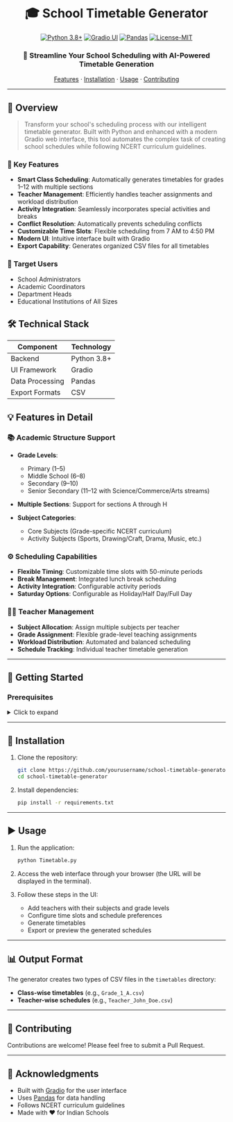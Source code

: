 <div align="center">

# 🎓 School Timetable Generator

[![Python 3.8+](https://img.shields.io/badge/Python-3.8%2B-blue.svg)](https://www.python.org/downloads/)
[![Gradio UI](https://img.shields.io/badge/Gradio-UI-orange.svg)](https://gradio.app/)
[![Pandas](https://img.shields.io/badge/Pandas-Data-red.svg)](https://pandas.pydata.org/)
[![License-MIT](https://img.shields.io/badge/License-MIT-blue.svg)](LICENSE)

### 🚀 Streamline Your School Scheduling with AI-Powered Timetable Generation

[Features](#features-in-detail) · [Installation](#installation) · [Usage](#usage) · [Contributing](#contributing)

</div>

---

## 🌟 Overview

> Transform your school's scheduling process with our intelligent timetable generator. Built with Python and enhanced with a modern Gradio web interface, this tool automates the complex task of creating school schedules while following NCERT curriculum guidelines.

### 📝 Key Features

* **Smart Class Scheduling**: Automatically generates timetables for grades 1–12 with multiple sections
* **Teacher Management**: Efficiently handles teacher assignments and workload distribution
* **Activity Integration**: Seamlessly incorporates special activities and breaks
* **Conflict Resolution**: Automatically prevents scheduling conflicts
* **Customizable Time Slots**: Flexible scheduling from 7 AM to 4:50 PM
* **Modern UI**: Intuitive interface built with Gradio
* **Export Capability**: Generates organized CSV files for all timetables

### 🎯 Target Users

* School Administrators
* Academic Coordinators
* Department Heads
* Educational Institutions of All Sizes

## 🛠️ Technical Stack

| Component       | Technology  |
| --------------- | ----------- |
| Backend         | Python 3.8+ |
| UI Framework    | Gradio      |
| Data Processing | Pandas      |
| Export Formats  | CSV         |

## 💡 Features in Detail

### 📚 Academic Structure Support

* **Grade Levels**:

  * Primary (1–5)
  * Middle School (6–8)
  * Secondary (9–10)
  * Senior Secondary (11–12 with Science/Commerce/Arts streams)
* **Multiple Sections**: Support for sections A through H
* **Subject Categories**:

  * Core Subjects (Grade-specific NCERT curriculum)
  * Activity Subjects (Sports, Drawing/Craft, Drama, Music, etc.)

### ⚙️ Scheduling Capabilities

* **Flexible Timing**: Customizable time slots with 50-minute periods
* **Break Management**: Integrated lunch break scheduling
* **Activity Integration**: Configurable activity periods
* **Saturday Options**: Configurable as Holiday/Half Day/Full Day

### 👩‍🏫 Teacher Management

* **Subject Allocation**: Assign multiple subjects per teacher
* **Grade Assignment**: Flexible grade-level teaching assignments
* **Workload Distribution**: Automated and balanced scheduling
* **Schedule Tracking**: Individual teacher timetable generation

---

## 🚀 Getting Started

### Prerequisites

<details>
<summary>Click to expand</summary>

* Python 3.8 or higher
* Required Python packages:

  ```bash
  pip install pandas gradio
  ```

</details>

---

## 🔧 Installation

1. Clone the repository:

   ```bash
   git clone https://github.com/yourusername/school-timetable-generator.git
   cd school-timetable-generator
   ```

2. Install dependencies:

   ```bash
   pip install -r requirements.txt
   ```

---

## ▶️ Usage

1. Run the application:

   ```bash
   python Timetable.py
   ```

2. Access the web interface through your browser (the URL will be displayed in the terminal).

3. Follow these steps in the UI:

   * Add teachers with their subjects and grade levels
   * Configure time slots and schedule preferences
   * Generate timetables
   * Export or preview the generated schedules

---

## 📊 Output Format

The generator creates two types of CSV files in the `timetables` directory:

* **Class-wise timetables** (e.g., `Grade_1_A.csv`)
* **Teacher-wise schedules** (e.g., `Teacher_John_Doe.csv`)

---

## 🤝 Contributing

Contributions are welcome! Please feel free to submit a Pull Request.

---

## 🙏 Acknowledgments

* Built with [Gradio](https://gradio.app/) for the user interface
* Uses [Pandas](https://pandas.pydata.org/) for data handling
* Follows NCERT curriculum guidelines
* Made with ❤️ for Indian Schools
